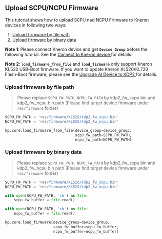 ## Upload SCPU/NCPU Firmware

This tutorial shows how to upload SCPU nad NCPU Frimware to Kneron devices in following two ways:  

1. [Upload firmware by file path](#upload-firmware-by-file-path)  
2. [Upload firmware by binary data](#upload-firmware-by-binary-data)  

**Note 1**: Please connect Kneron device and get **`Device Group`** before the following tutorial. See the [Connect to Kneron device
](./connect_device.md) for details.  

**Note 2**: **`load_firmware_from_file`** and **`load_firmware`** only support Kneron KL520 USB-Boot firmware. If you want to update Kneron KL520/KL720 Flash-Boot firmware, please see the [Upgrade AI Device to KDP2
](../../introduction/upgrade_ai_device_to_kdp2.md) for details.  

### Upload firmware by file path
> Please replace `SCPU_FW_PATH`, `NCPU_FW_PATH` by kdp2_fw_scpu.bin and kdp2_fw_ncpu.bin path (Please find target device firmware under `res/firmware` folder)  

```python
SCPU_FW_PATH = 'res/firmware/KL520/kdp2_fw_scpu.bin'
NCPU_FW_PATH = 'res/firmware/KL520/kdp2_fw_ncpu.bin'

kp.core.load_firmware_from_file(device_group=device_group,
                                scpu_fw_path=SCPU_FW_PATH,
                                ncpu_fw_path=NCPU_FW_PATH)
```

### Upload firmware by binary data
> Please replace `SCPU_FW_PATH`, `NCPU_FW_PATH` by kdp2_fw_scpu.bin and kdp2_fw_ncpu.bin path (Please find target device firmware under `res/firmware` folder)  

```python
SCPU_FW_PATH = 'res/firmware/KL520/kdp2_fw_scpu.bin'
NCPU_FW_PATH = 'res/firmware/KL520/kdp2_fw_ncpu.bin'

with open(SCPU_FW_PATH, 'rb') as file:
    scpu_fw_buffer = file.read()

with open(NCPU_FW_PATH, 'rb') as file:
    ncpu_fw_buffer = file.read()

kp.core.load_firmware(device_group=device_group,
                      scpu_fw_buffer=scpu_fw_buffer,
                      ncpu_fw_buffer=ncpu_fw_buffer)
```